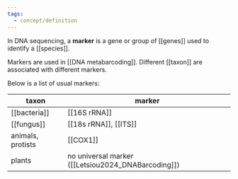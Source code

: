 ```yaml
---
tags:
  - concept/definition
---
```

In DNA sequencing, a **marker** is a gene or group of [[genes]] used to identify a [[species]].

Markers are used in [[DNA metabarcoding]]. Different [[taxon]] are associated with different markers. 

Below is a list of usual markers: 

| taxon             | marker                                             |
| ----------------- | -------------------------------------------------- |
| [[bacteria]]      | [[16S rRNA]]                                       |
| [[fungus]]         | [[18s rRNA]], [[ITS]]                              |
| animals, protists | [[COX1]]                                           |
| plants            | no universal marker ([[Letsiou2024_DNABarcoding]]) |
